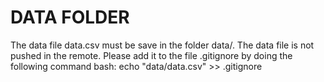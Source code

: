 # DATA FOLDER
The data file data.csv must be save in the folder data/. The data file is not pushed in the remote. 
Please add it to the file .gitignore by doing the following command bash: echo "data/data.csv" >> .gitignore